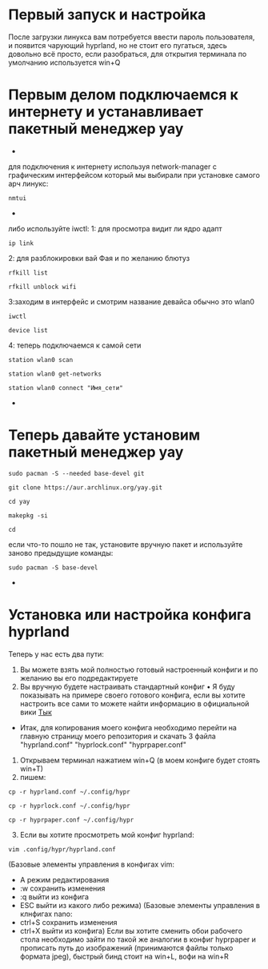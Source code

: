 # Первый запуск и настройка
После загрузки линукса вам потребуется ввести пароль пользователя, и появится чарующий hyprland, но не стоит его пугаться, здесь довольно всё просто, если разобраться, для открытия терминала по умолчанию используется win+Q

# Первым делом подключаемся к интернету и устанавливает пакетный менеджер yay
-
для подключения к интернету используя network-manager с графическим интерфейсом который мы выбирали при установке самого арч линукс:
````
nmtui
````
-
либо используйте iwctl:
1: для просмотра видит ли ядро адапт
````
ip link
````
2: для разблокировки вай Фая и по желанию блютуз
````
rfkill list
````
````
rfkill unblock wifi
````
3:заходим в интерфейс и смотрим название девайса обычно это wlan0
````
iwctl
````
````
device list
````
4: теперь подключаемся к самой сети
````
station wlan0 scan
````
````
station wlan0 get-networks
````
````
station wlan0 connect "Имя_сети"
````
-
# Теперь давайте установим пакетный менеджер yay
````
sudo pacman -S --needed base-devel git
````
````
git clone https://aur.archlinux.org/yay.git
````
````
cd yay
````
````
makepkg -si
````
````
cd
````
если что-то пошло не так, установите вручную пакет и используйте заново предыдущие команды:
````
sudo pacman -S base-devel
````
-
# Установка или настройка конфига hyprland
Теперь у нас есть два пути:
1. Вы можете взять мой полностью готовый настроенный конфиги и по желанию вы его подредактируете
2. Вы вручную будете настраивать стандартный конфиг
• Я буду показывать на примере своего готового конфига, если вы хотите настроить все сами то можете найти информацию в официальной вики [Тык](https://wiki.hypr.land/Configuring/)

- Итак, для копирования моего конфига необходимо перейти на главную страницу моего репозитория и скачать 3 файла "hyprland.conf" "hyprlock.conf" "hyprpaper.conf"
1. Открываем терминал нажатием win+Q (в моем конфиге будет стоять win+T)
2. пишем:
````
cp -r hyprland.conf ~/.config/hypr
````
````
cp -r hyprlock.conf ~/.config/hypr
````
````
cp -r hyprpaper.conf ~/.config/hypr
````

3. Если вы хотите просмотреть мой конфиг hyprland:
````
vim .config/hypr/hyprland.conf
````
(Базовые элементы управления в конфигах vim:
- A режим редактирования
- :w сохранить изменения
- :q выйти из конфига
- ESC выйти из какого либо режима)
(Базовые элементы управления в клнфигах nano:
- ctrl+S сохранить изменения
- ctrl+X выйти из конфига)
Если вы хотите сменить обои рабочего стола необходимо зайти по такой же аналогии в конфиг hyprpaper и прописать путь до изображений (принимаются файлы только формата jpeg), быстрый бинд стоит на win+L, вофи на win+R
